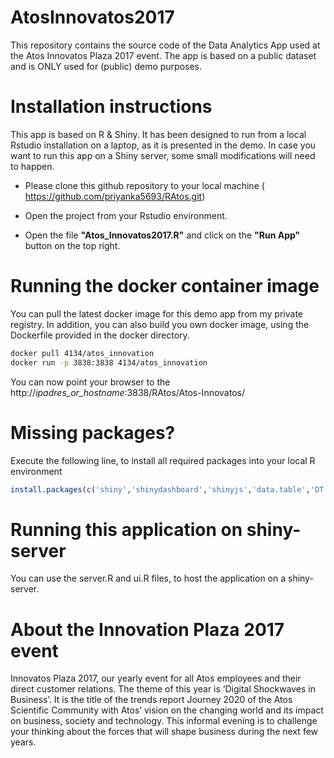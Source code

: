 # AtosInnovatos2017
This repository contains the source code of the Data Analytics App used at the Atos Innovatos Plaza 2017 event.
The app is based on a public dataset and is ONLY used for (public) demo purposes.

# Installation instructions
This app is based on R & Shiny. It has been designed to run from a local Rstudio installation on a laptop, as it is presented in the demo. 
In case you want to run this app on a Shiny server, some small modifications will need to happen.

* Please clone this github repository to your local machine ( https://github.com/priyanka5693/RAtos.git)

* Open the  project from your Rstudio environment.

* Open the file **"Atos_Innovatos2017.R"** and click on the **"Run App"** button on the top right.



# Running the docker container image
You can pull the latest docker image for this demo app from my private registry. In addition, you can
also build you own docker image, using the Dockerfile provided in the docker directory.

```Bash
docker pull 4134/atos_innovation
docker run -p 3838:3838 4134/atos_innovation
```

You can now point your browser to the http://*ipadres_or_hostname*:3838/RAtos/Atos-Innovatos/

# Missing packages?

Execute the following line, to install all required packages into your local R environment

```R
install.packages(c('shiny','shinydashboard','shinyjs','data.table','DT','rpart','rattle','randomForest','sampling','e1071','caTools','sm','pastecs','DMwR','corrplot','caret','xgboost','V8','ggplot2','assertthat'))
```

# Running this application on shiny-server

You can use the server.R and ui.R files, to host the application on a shiny-server.

# About the Innovation Plaza 2017 event

Innovatos Plaza 2017, our yearly event for all Atos employees and their direct customer relations. The theme of this year is ‘Digital Shockwaves in Business’. 
It is the title of the trends report Journey 2020 of the Atos Scientific Community with Atos’ vision on the changing world and its impact on business, society and technology. 
This informal evening is to challenge your thinking about the forces that will shape business during the next few years.


